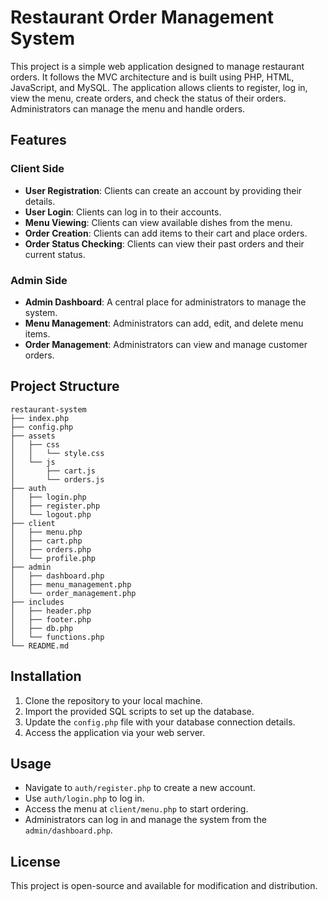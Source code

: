 # Restaurant Order Management System

This project is a simple web application designed to manage restaurant orders. It follows the MVC architecture and is built using PHP, HTML, JavaScript, and MySQL. The application allows clients to register, log in, view the menu, create orders, and check the status of their orders. Administrators can manage the menu and handle orders.

## Features

### Client Side
- **User Registration**: Clients can create an account by providing their details.
- **User Login**: Clients can log in to their accounts.
- **Menu Viewing**: Clients can view available dishes from the menu.
- **Order Creation**: Clients can add items to their cart and place orders.
- **Order Status Checking**: Clients can view their past orders and their current status.

### Admin Side
- **Admin Dashboard**: A central place for administrators to manage the system.
- **Menu Management**: Administrators can add, edit, and delete menu items.
- **Order Management**: Administrators can view and manage customer orders.

## Project Structure

```
restaurant-system
├── index.php
├── config.php
├── assets
│   ├── css
│   │   └── style.css
│   └── js
│       ├── cart.js
│       └── orders.js
├── auth
│   ├── login.php
│   ├── register.php
│   └── logout.php
├── client
│   ├── menu.php
│   ├── cart.php
│   ├── orders.php
│   └── profile.php
├── admin
│   ├── dashboard.php
│   ├── menu_management.php
│   └── order_management.php
├── includes
│   ├── header.php
│   ├── footer.php
│   ├── db.php
│   └── functions.php
└── README.md
```

## Installation

1. Clone the repository to your local machine.
2. Import the provided SQL scripts to set up the database.
3. Update the `config.php` file with your database connection details.
4. Access the application via your web server.

## Usage

- Navigate to `auth/register.php` to create a new account.
- Use `auth/login.php` to log in.
- Access the menu at `client/menu.php` to start ordering.
- Administrators can log in and manage the system from the `admin/dashboard.php`.

## License

This project is open-source and available for modification and distribution.